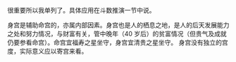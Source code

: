 很重要所以我单列了。具体应用在斗数推演一节中说。

身宫是辅助命宫的，亦属内部因素。身宫也是人的栖息之地，是人的后天发展能力之处和努力情况，与财富有关，管中晚年（40 岁后）的贫富情况（但贵气及成就仍要参看命宫）。命宫宜福寿之星坐守，身宫宜清贵之星坐守。 身宫没有独立的宫度，实际意义应以寄宫来看。


